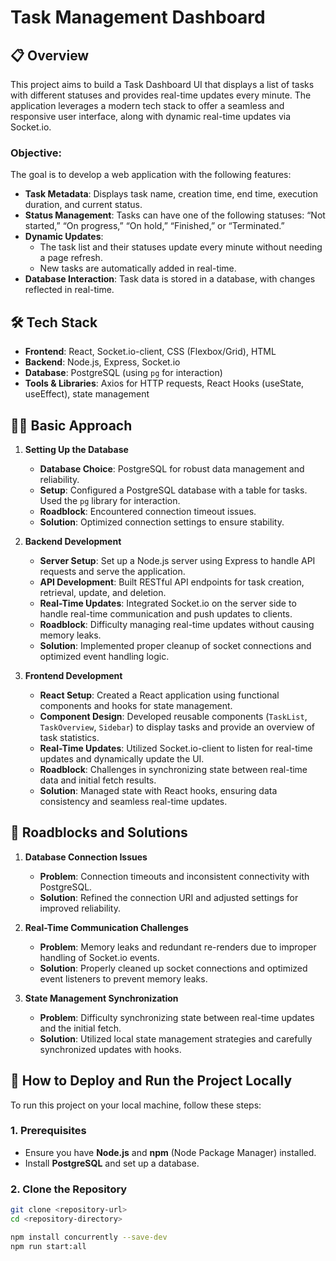 # Task Management Dashboard

## 📋 Overview

This project aims to build a Task Dashboard UI that displays a list of tasks with different statuses and provides real-time updates every minute. The application leverages a modern tech stack to offer a seamless and responsive user interface, along with dynamic real-time updates via Socket.io.

### **Objective**: 

The goal is to develop a web application with the following features:

- **Task Metadata**: Displays task name, creation time, end time, execution duration, and current status.
- **Status Management**: Tasks can have one of the following statuses: “Not started,” “On progress,” “On hold,” “Finished,” or “Terminated.”
- **Dynamic Updates**:
  - The task list and their statuses update every minute without needing a page refresh.
  - New tasks are automatically added in real-time.
- **Database Interaction**: Task data is stored in a database, with changes reflected in real-time.

## 🛠 Tech Stack

- **Frontend**: React, Socket.io-client, CSS (Flexbox/Grid), HTML
- **Backend**: Node.js, Express, Socket.io
- **Database**: PostgreSQL (using `pg` for interaction)
- **Tools & Libraries**: Axios for HTTP requests, React Hooks (useState, useEffect), state management

## 🧑‍💻 Basic Approach

1. **Setting Up the Database**
   - **Database Choice**: PostgreSQL for robust data management and reliability.
   - **Setup**: Configured a PostgreSQL database with a table for tasks. Used the `pg` library for interaction.
   - **Roadblock**: Encountered connection timeout issues.
   - **Solution**: Optimized connection settings to ensure stability.

2. **Backend Development**
   - **Server Setup**: Set up a Node.js server using Express to handle API requests and serve the application.
   - **API Development**: Built RESTful API endpoints for task creation, retrieval, update, and deletion.
   - **Real-Time Updates**: Integrated Socket.io on the server side to handle real-time communication and push updates to clients.
   - **Roadblock**: Difficulty managing real-time updates without causing memory leaks.
   - **Solution**: Implemented proper cleanup of socket connections and optimized event handling logic.

3. **Frontend Development**
   - **React Setup**: Created a React application using functional components and hooks for state management.
   - **Component Design**: Developed reusable components (`TaskList`, `TaskOverview`, `Sidebar`) to display tasks and provide an overview of task statistics.
   - **Real-Time Updates**: Utilized Socket.io-client to listen for real-time updates and dynamically update the UI.
   - **Roadblock**: Challenges in synchronizing state between real-time data and initial fetch results.
   - **Solution**: Managed state with React hooks, ensuring data consistency and seamless real-time updates.

## 🚧 Roadblocks and Solutions

1. **Database Connection Issues**
   - **Problem**: Connection timeouts and inconsistent connectivity with PostgreSQL.
   - **Solution**: Refined the connection URI and adjusted settings for improved reliability.

2. **Real-Time Communication Challenges**
   - **Problem**: Memory leaks and redundant re-renders due to improper handling of Socket.io events.
   - **Solution**: Properly cleaned up socket connections and optimized event listeners to prevent memory leaks.

3. **State Management Synchronization**
   - **Problem**: Difficulty synchronizing state between real-time updates and the initial fetch.
   - **Solution**: Utilized local state management strategies and carefully synchronized updates with hooks.

## 🚀 How to Deploy and Run the Project Locally

To run this project on your local machine, follow these steps:

### **1. Prerequisites**

- Ensure you have **Node.js** and **npm** (Node Package Manager) installed.
- Install **PostgreSQL** and set up a database.

### **2. Clone the Repository**

```bash
git clone <repository-url>
cd <repository-directory>

npm install concurrently --save-dev
npm run start:all
